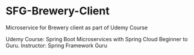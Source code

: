 # SFG-Brewery-Client

Microservice for Brewery client as part of Udemy Course

Udemy Course: Spring Boot Microservices with Spring Cloud Beginner to Guru.
Instructor: Spring Framework Guru
